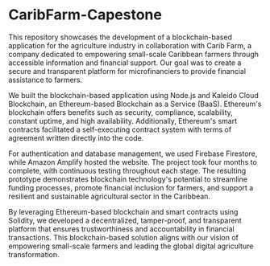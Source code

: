 # CaribFarm-Capestone
This repository showcases the development of a blockchain-based application for the agriculture industry in collaboration with Carib Farm, a company dedicated to empowering small-scale Caribbean farmers through accessible information and financial support. Our goal was to create a secure and transparent platform for microfinanciers to provide financial assistance to farmers.

We built the blockchain-based application using Node.js and Kaleido Cloud Blockchain, an Ethereum-based Blockchain as a Service (BaaS). Ethereum's blockchain offers benefits such as security, compliance, scalability, constant uptime, and high availability. Additionally, Ethereum's smart contracts facilitated a self-executing contract system with terms of agreement written directly into the code.

For authentication and database management, we used Firebase Firestore, while Amazon Amplify hosted the website. The project took four months to complete, with continuous testing throughout each stage. The resulting prototype demonstrates blockchain technology's potential to streamline funding processes, promote financial inclusion for farmers, and support a resilient and sustainable agricultural sector in the Caribbean.

By leveraging Ethereum-based blockchain and smart contracts using Solidity, we developed a decentralized, tamper-proof, and transparent platform that ensures trustworthiness and accountability in financial transactions. This blockchain-based solution aligns with our vision of empowering small-scale farmers and leading the global digital agriculture transformation.
